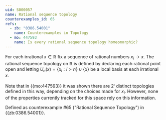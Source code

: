 ```yaml
---
uid: S000057
name: Rational sequence topology
counterexamples_id: 65
refs:
  - zb: "0386.54001"
    name: Counterexamples in Topology
  - mo: 447593
    name: Is every rational sequence topology homeomorphic?
---
```

For each irrational $x \in \mathbb{R}$ fix a sequence of rational numbers $x_i \rightarrow x$. The rational sequence topology on $\mathbb{R}$ is defined by declaring each rational point open and letting $U_n(x) = \{x_i : i>n\} \cup \{x\}$ be a local basis at each irrational $x$.

Note that in {{mo:447593}} it was shown there are $2^{\mathfrak c}$ distinct topologies defined in this way, depending on the choices made for $x_i$. However, none of the properties currently tracked for this space rely on this information.

Defined as counterexample #65 ("Rational Sequence Topology")
in {{zb:0386.54001}}.
